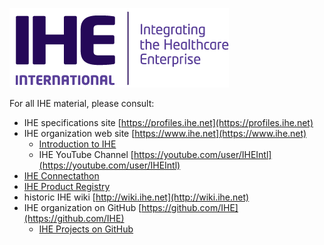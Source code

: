 ![Integrating the Healthcare Enterprise (IHE)](IHE_INTERNATIONAL.png)

For all IHE material, please consult:

- IHE specifications site [https://profiles.ihe.net](https://profiles.ihe.net)
- IHE organization web site [https://www.ihe.net](https://www.ihe.net)
  - [Introduction to IHE](https://wiki.ihe.net/index.php/Introduction_to_IHE)
  - IHE YouTube Channel [https://youtube.com/user/IHEIntl](https://youtube.com/user/IHEIntl)
- [IHE Connectathon](https://www.ihe.net/testing/)
- [IHE Product Registry](http://product-registry.ihe.net/)
- historic IHE wiki [http://wiki.ihe.net](http://wiki.ihe.net)
- IHE organization on GitHub [https://github.com/IHE](https://github.com/IHE)
  - [IHE Projects on GitHub](https://github.com/IHE/supplement-template/wiki/Active-IHE-projects-using-the-IG-builder)


